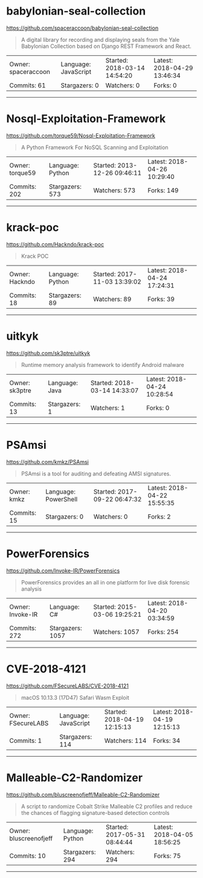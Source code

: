 # babylonian-seal-collection

https://github.com/spaceraccoon/babylonian-seal-collection
<blockquote>
A digital library for recording and displaying seals from the Yale Babylonian Collection based on Django REST Framework and React.
</blockquote>

<table>
<tr><td>Owner: spaceraccoon</td>
    <td>Language: JavaScript</td>
    <td>Started: 2018-03-14 14:54:20</td>
    <td>Latest: 2018-04-29 13:46:34</td></tr>
<tr><td>Commits: 61</td>
    <td>Stargazers: 0</td>
    <td>Watchers: 0</td>
    <td>Forks: 0</td></tr>
</table>

---

# Nosql-Exploitation-Framework

https://github.com/torque59/Nosql-Exploitation-Framework
<blockquote>
A Python Framework For NoSQL Scanning and Exploitation 
</blockquote>

<table>
<tr><td>Owner: torque59</td>
    <td>Language: Python</td>
    <td>Started: 2013-12-26 09:46:11</td>
    <td>Latest: 2018-04-26 10:29:40</td></tr>
<tr><td>Commits: 202</td>
    <td>Stargazers: 573</td>
    <td>Watchers: 573</td>
    <td>Forks: 149</td></tr>
</table>

---

# krack-poc

https://github.com/Hackndo/krack-poc
<blockquote>
Krack POC
</blockquote>

<table>
<tr><td>Owner: Hackndo</td>
    <td>Language: Python</td>
    <td>Started: 2017-11-03 13:39:02</td>
    <td>Latest: 2018-04-24 17:24:31</td></tr>
<tr><td>Commits: 18</td>
    <td>Stargazers: 89</td>
    <td>Watchers: 89</td>
    <td>Forks: 39</td></tr>
</table>

---

# uitkyk

https://github.com/sk3ptre/uitkyk
<blockquote>
Runtime memory analysis framework to identify Android malware
</blockquote>

<table>
<tr><td>Owner: sk3ptre</td>
    <td>Language: Java</td>
    <td>Started: 2018-03-14 14:33:07</td>
    <td>Latest: 2018-04-24 10:28:54</td></tr>
<tr><td>Commits: 13</td>
    <td>Stargazers: 1</td>
    <td>Watchers: 1</td>
    <td>Forks: 0</td></tr>
</table>

---

# PSAmsi

https://github.com/kmkz/PSAmsi
<blockquote>
PSAmsi is a tool for auditing and defeating AMSI signatures.
</blockquote>

<table>
<tr><td>Owner: kmkz</td>
    <td>Language: PowerShell</td>
    <td>Started: 2017-09-22 06:47:32</td>
    <td>Latest: 2018-04-22 15:55:35</td></tr>
<tr><td>Commits: 15</td>
    <td>Stargazers: 0</td>
    <td>Watchers: 0</td>
    <td>Forks: 2</td></tr>
</table>

---

# PowerForensics

https://github.com/Invoke-IR/PowerForensics
<blockquote>
PowerForensics provides an all in one platform for live disk forensic analysis
</blockquote>

<table>
<tr><td>Owner: Invoke-IR</td>
    <td>Language: C#</td>
    <td>Started: 2015-03-06 19:25:21</td>
    <td>Latest: 2018-04-20 03:34:59</td></tr>
<tr><td>Commits: 272</td>
    <td>Stargazers: 1057</td>
    <td>Watchers: 1057</td>
    <td>Forks: 254</td></tr>
</table>

---

# CVE-2018-4121

https://github.com/FSecureLABS/CVE-2018-4121
<blockquote>
macOS 10.13.3 (17D47) Safari Wasm Exploit 
</blockquote>

<table>
<tr><td>Owner: FSecureLABS</td>
    <td>Language: JavaScript</td>
    <td>Started: 2018-04-19 12:15:13</td>
    <td>Latest: 2018-04-19 12:15:13</td></tr>
<tr><td>Commits: 1</td>
    <td>Stargazers: 114</td>
    <td>Watchers: 114</td>
    <td>Forks: 34</td></tr>
</table>

---

# Malleable-C2-Randomizer

https://github.com/bluscreenofjeff/Malleable-C2-Randomizer
<blockquote>
A script to randomize Cobalt Strike Malleable C2 profiles and reduce the chances of flagging signature-based detection controls
</blockquote>

<table>
<tr><td>Owner: bluscreenofjeff</td>
    <td>Language: Python</td>
    <td>Started: 2017-05-31 08:44:44</td>
    <td>Latest: 2018-04-05 18:56:25</td></tr>
<tr><td>Commits: 10</td>
    <td>Stargazers: 294</td>
    <td>Watchers: 294</td>
    <td>Forks: 75</td></tr>
</table>

---

